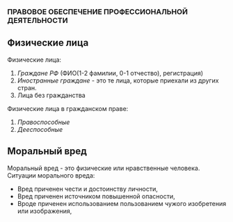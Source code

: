 ### ПРАВОВОЕ ОБЕСПЕЧЕНИЕ ПРОФЕССИОНАЛЬНОЙ ДЕЯТЕЛЬНОСТИ

## Физические лица

Физические лица:

1. *Граждане РФ* (ФИО(1-2 фамилии, 0-1 отчество), регистрация)
2. *Иностранные граждане* - это те лица, которые приехали из других стран.
3. Лица без гражданства

Физические лица в гражданском праве:

1. *Правоспособные*
2. *Дееспособные*

## Моральный вред

Моральный вред - это физические или нравственные человека.
Ситуации морального вреда:
- Вред приченен чести и достоинству личности,
- Вред приченен источником повышенной опасности,
- Вроде приченен использованием пользованием чужого изобретения или изображения,
